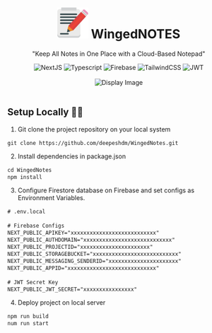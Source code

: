

<div align="center">  
<h1> <img src="/public/android-chrome-192x192.png" width=70/> WingedNOTES  </h1>
<p> "Keep All Notes in One Place with a Cloud-Based Notepad" </p>
</div>


<div align='center'> 
<img src="https://img.shields.io/badge/NextJS-282C34?logo=Next.Js&logoColor=ffff" alt="NextJS" title="NextJS" height="23" />  <img src="https://img.shields.io/badge/Typescript-282C34?logo=Typescript&logoColor=3178C6" alt="Typescript" title="Typescript" height="23" />  <img src="https://img.shields.io/badge/Firebase-282C34?logo=Firebase&logoColor=FFCA28" alt="Firebase" title="Firebase" height="23" />  <img src="https://img.shields.io/badge/TailwindCSS-282C34?logo=TailwindCSS&logoColor=06B6D4" alt="TailwindCSS" title="Tailwind CSS" height="23" />  <img src="https://img.shields.io/badge/JWT-282C34?logo=JsonWebTokens&logoColor=db2777" alt="JWT" title="JWT" height="23" />
</div>

<br>

<div align="center"> 
<img src="/public/example_display.gif" alt="Display Image" width="80%" /> <br><br>
</div>


## Setup Locally 👩‍🔧

1. Git clone the project repository on your local system
```javascipt
git clone https://github.com/deepeshdm/WingedNotes.git
```

2. Install dependencies in package.json
```javascipt
cd WingedNotes
npm install
```

3. Configure Firestore database on Firebase and set configs as Environment Variables.
```
# .env.local

# Firebase Configs
NEXT_PUBLIC_APIKEY="xxxxxxxxxxxxxxxxxxxxxxxxxxx"
NEXT_PUBLIC_AUTHDOMAIN="xxxxxxxxxxxxxxxxxxxxxxxxxxxx"
NEXT_PUBLIC_PROJECTID="xxxxxxxxxxxxxxxxxxxxxx"
NEXT_PUBLIC_STORAGEBUCKET="xxxxxxxxxxxxxxxxxxxxxxxxxxx"
NEXT_PUBLIC_MESSAGING_SENDERID="xxxxxxxxxxxxxxxxxxxxxx"
NEXT_PUBLIC_APPID="xxxxxxxxxxxxxxxxxxxxxxxxxxxx"

# JWT Secret Key
NEXT_PUBLIC_JWT_SECRET="xxxxxxxxxxxxxxxx"
```

4. Deploy project on local server
```javascipt
npm run build 
num run start
```




